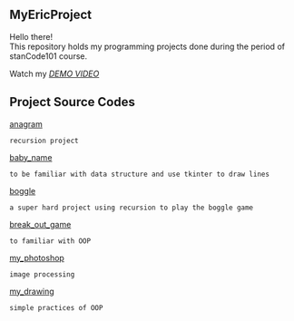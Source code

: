 ## MyEricProject
Hello there!\
This repository holds my programming projects done during the period of stanCode101 course.

Watch my *[DEMO VIDEO](https://drive.google.com/drive/folders/1Gi3bn9qPW_gR0ISyGzVPLd5Bztdvd7rF?fbclid=IwAR36BW3v_bHn-Idsh-0_ROSWLwrXOzoervZId25OOzH2LX4b6FCGDfULdDg)*

## Project Source Codes
[anagram](https://github.com/WenJuiHuang/MyEricProject/tree/main/anagram)
    
    recursion project
    
[baby_name](https://github.com/WenJuiHuang/MyEricProject/tree/main/baby_name)

    to be familiar with data structure and use tkinter to draw lines

[boggle](https://github.com/WenJuiHuang/MyEricProject/tree/main/boggle)

    a super hard project using recursion to play the boggle game
    
[break_out_game](https://github.com/WenJuiHuang/MyEricProject/tree/main/break_out_game)

    to familiar with OOP
    
[my_photoshop](https://github.com/WenJuiHuang/MyEricProject/tree/main/my-photoshop)

    image processing
    
[my_drawing](https://github.com/WenJuiHuang/MyEricProject/tree/main/my_drawing)

    simple practices of OOP
